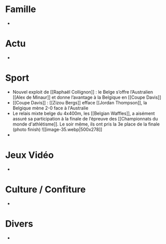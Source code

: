 # Famille
- 
# Actu
- 
# Sport
- Nouvel exploit de [[Raphaël Collignon]] : le Belge s’offre l’Australien [[Alex de Minaur]] et donne l’avantage à la Belgique en [[Coupe Davis]]
- [[Coupe Davis]] : [[Zizou Bergs]] efface [[Jordan Thompson]], la Belgique mène 2-0 face à l'Australie
- Le relais mixte belge du 4x400m, les [[Belgian Waffles]], a aisément assuré sa participation à la finale de l’épreuve des [[Championnats du monde d'athlétisme]]. Le soir même, ils ont pris la 3e place de la finale (photo finish)
  ![[image-35.webp|500x278]]
- 
# Jeux Vidéo
- 
# Culture / Confiture
- 
# Divers
- 
